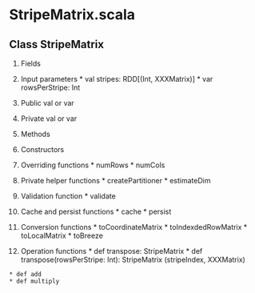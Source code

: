 StripeMatrix.scala
====================

Class StripeMatrix
--------------------

1.	Fields

  1. Input parameters
    * val stripes: RDD[(Int, XXXMatrix)]
    * var rowsPerStripe: Int
	
  2. Public val or var
  
  3. Private val or var

2.	Methods

  1. Constructors

  2. Overriding functions
    * numRows
    * numCols

  3. Private helper functions
    * createPartitioner
    * estimateDim
  
  4. Validation function
    * validate
		
  5. Cache and persist functions
    * cache
    * persist
	
  6. Conversion functions
    * toCoordinateMatrix
    * toIndexdedRowMatrix
    * toLocalMatrix
    * toBreeze

  7. Operation functions
    * def transpose: StripeMatrix
    * def transpose(rowsPerStripe: Int): StripeMatrix
      (stripeIndex, XXXMatrix)
	  
    * def add
    * def multiply